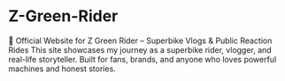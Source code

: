 # Z-Green-Rider
🎥 Official Website for Z Green Rider – Superbike Vlogs &amp; Public Reaction Rides This site showcases my journey as a superbike rider, vlogger, and real-life storyteller. Built for fans, brands, and anyone who loves powerful machines and honest stories.
